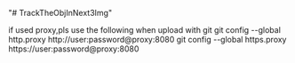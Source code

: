 "# TrackTheObjInNext3Img" 

if used proxy,pls use the following when upload with git
git config --global http.proxy http://user:password@proxy:8080
git config --global https.proxy https://user:password@proxy:8080
